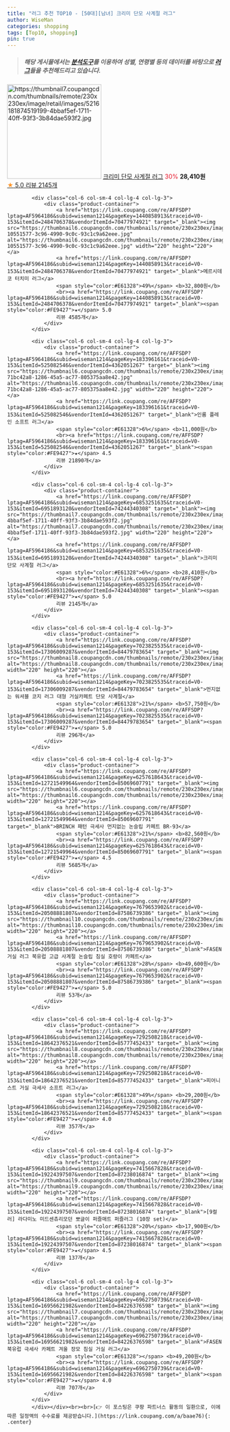```yaml
---
title: "러그 추천 TOP10 - [50대][남녀] 크리미 단모 사계절 러그"
author: WiseMan
categories: shopping
tags: [Top10, shopping]
pin: true
---
```


> ##### 해당 게시물에서는 [**분석도구**](https://itemscout.io/)를 이용하여 **성별**, **연령별** 등의 데이터를 바탕으로 [**러그**](https://link.coupang.com/a/baae76)들을 추천해드리고 있습니다.
<div class="container"><div class="row">
            <div class="col-6 col-sm-4 col-lg-4 col-lg-3">
                <div class="product-container">
                    <a href="https://link.coupang.com/re/AFFSDP?lptag=AF5964186&subid=wiseman1214&pageKey=6853251635&traceid=V0-153&itemId=6951893120&vendorItemId=74244340308" target="_blank"><img src="https://thumbnail7.coupangcdn.com/thumbnails/remote/230x230ex/image/retail/images/5216181874519199-4bbaf5ef-1711-40ff-93f3-3b84dae593f2.jpg" alt="https://thumbnail7.coupangcdn.com/thumbnails/remote/230x230ex/image/retail/images/5216181874519199-4bbaf5ef-1711-40ff-93f3-3b84dae593f2.jpg" width="220" height="220"></a>
                    <a href="https://link.coupang.com/re/AFFSDP?lptag=AF5964186&subid=wiseman1214&pageKey=6853251635&traceid=V0-153&itemId=6951893120&vendorItemId=74244340308" target="_blank">크리미 단모 사계절 러그</a>
                    <span style="color:#E61328">30%</span> <b>28,410원</b>
                    <br><a href="https://link.coupang.com/re/AFFSDP?lptag=AF5964186&subid=wiseman1214&pageKey=6853251635&traceid=V0-153&itemId=6951893120&vendorItemId=74244340308" target="_blank"><span style="color:#FE9427">★</span> 5.0
                    리뷰 2145개</a>
                </div>
            </div>
            
            <div class="col-6 col-sm-4 col-lg-4 col-lg-3">
                <div class="product-container">
                    <a href="https://link.coupang.com/re/AFFSDP?lptag=AF5964186&subid=wiseman1214&pageKey=1440858913&traceid=V0-153&itemId=2484706378&vendorItemId=70477974921" target="_blank"><img src="https://thumbnail6.coupangcdn.com/thumbnails/remote/230x230ex/image/retail/images/1926902671190086-10551577-3c96-4990-9c0c-93c1c9a62eee.jpg" alt="https://thumbnail6.coupangcdn.com/thumbnails/remote/230x230ex/image/retail/images/1926902671190086-10551577-3c96-4990-9c0c-93c1c9a62eee.jpg" width="220" height="220"></a>
                    <a href="https://link.coupang.com/re/AFFSDP?lptag=AF5964186&subid=wiseman1214&pageKey=1440858913&traceid=V0-153&itemId=2484706378&vendorItemId=70477974921" target="_blank">메르시데코 터치미 러그</a>
                    <span style="color:#E61328">49%</span> <b>32,800원</b>
                    <br><a href="https://link.coupang.com/re/AFFSDP?lptag=AF5964186&subid=wiseman1214&pageKey=1440858913&traceid=V0-153&itemId=2484706378&vendorItemId=70477974921" target="_blank"><span style="color:#FE9427">★</span> 5.0
                    리뷰 4585개</a>
                </div>
            </div>
            
            <div class="col-6 col-sm-4 col-lg-4 col-lg-3">
                <div class="product-container">
                    <a href="https://link.coupang.com/re/AFFSDP?lptag=AF5964186&subid=wiseman1214&pageKey=183396161&traceid=V0-153&itemId=525082546&vendorItemId=4362051267" target="_blank"><img src="https://thumbnail6.coupangcdn.com/thumbnails/remote/230x230ex/image/retail/images/1224430723018882-71bc42a8-1286-45a5-ac77-805375aa8e42.jpg" alt="https://thumbnail6.coupangcdn.com/thumbnails/remote/230x230ex/image/retail/images/1224430723018882-71bc42a8-1286-45a5-ac77-805375aa8e42.jpg" width="220" height="220"></a>
                    <a href="https://link.coupang.com/re/AFFSDP?lptag=AF5964186&subid=wiseman1214&pageKey=183396161&traceid=V0-153&itemId=525082546&vendorItemId=4362051267" target="_blank">인룸 플레인 소프트 러그</a>
                    <span style="color:#E61328">6%</span> <b>11,000원</b>
                    <br><a href="https://link.coupang.com/re/AFFSDP?lptag=AF5964186&subid=wiseman1214&pageKey=183396161&traceid=V0-153&itemId=525082546&vendorItemId=4362051267" target="_blank"><span style="color:#FE9427">★</span> 4.5
                    리뷰 21890개</a>
                </div>
            </div>
            
            <div class="col-6 col-sm-4 col-lg-4 col-lg-3">
                <div class="product-container">
                    <a href="https://link.coupang.com/re/AFFSDP?lptag=AF5964186&subid=wiseman1214&pageKey=6853251635&traceid=V0-153&itemId=6951893120&vendorItemId=74244340308" target="_blank"><img src="https://thumbnail7.coupangcdn.com/thumbnails/remote/230x230ex/image/retail/images/5216181874519199-4bbaf5ef-1711-40ff-93f3-3b84dae593f2.jpg" alt="https://thumbnail7.coupangcdn.com/thumbnails/remote/230x230ex/image/retail/images/5216181874519199-4bbaf5ef-1711-40ff-93f3-3b84dae593f2.jpg" width="220" height="220"></a>
                    <a href="https://link.coupang.com/re/AFFSDP?lptag=AF5964186&subid=wiseman1214&pageKey=6853251635&traceid=V0-153&itemId=6951893120&vendorItemId=74244340308" target="_blank">크리미 단모 사계절 러그</a>
                    <span style="color:#E61328">6%</span> <b>28,410원</b>
                    <br><a href="https://link.coupang.com/re/AFFSDP?lptag=AF5964186&subid=wiseman1214&pageKey=6853251635&traceid=V0-153&itemId=6951893120&vendorItemId=74244340308" target="_blank"><span style="color:#FE9427">★</span> 5.0
                    리뷰 2145개</a>
                </div>
            </div>
            
            <div class="col-6 col-sm-4 col-lg-4 col-lg-3">
                <div class="product-container">
                    <a href="https://link.coupang.com/re/AFFSDP?lptag=AF5964186&subid=wiseman1214&pageKey=7023825535&traceid=V0-153&itemId=17306009287&vendorItemId=84479783654" target="_blank"><img src="https://thumbnail8.coupangcdn.com/thumbnails/remote/230x230ex/image/vendor_inventory/801b/14daf6a5c049964c6a8a520f59c7dbdbb21d25f79b221ec616bd26962945.jpg" alt="https://thumbnail8.coupangcdn.com/thumbnails/remote/230x230ex/image/vendor_inventory/801b/14daf6a5c049964c6a8a520f59c7dbdbb21d25f79b221ec616bd26962945.jpg" width="220" height="220"></a>
                    <a href="https://link.coupang.com/re/AFFSDP?lptag=AF5964186&subid=wiseman1214&pageKey=7023825535&traceid=V0-153&itemId=17306009287&vendorItemId=84479783654" target="_blank">먼지없는 워셔블 코지 러그 대형 거실카페트 단모 사계절</a>
                    <span style="color:#E61328">21%</span> <b>57,750원</b>
                    <br><a href="https://link.coupang.com/re/AFFSDP?lptag=AF5964186&subid=wiseman1214&pageKey=7023825535&traceid=V0-153&itemId=17306009287&vendorItemId=84479783654" target="_blank"><span style="color:#FE9427">★</span> 5.0
                    리뷰 296개</a>
                </div>
            </div>
            
            <div class="col-6 col-sm-4 col-lg-4 col-lg-3">
                <div class="product-container">
                    <a href="https://link.coupang.com/re/AFFSDP?lptag=AF5964186&subid=wiseman1214&pageKey=6257618643&traceid=V0-153&itemId=12721549964&vendorItemId=85069607791" target="_blank"><img src="https://thumbnail6.coupangcdn.com/thumbnails/remote/230x230ex/image/vendor_inventory/26c4/0e6336bfa70dab859e34dcfda6f4d426969e5a014550060d8c24f473dcd3.jpg" alt="https://thumbnail6.coupangcdn.com/thumbnails/remote/230x230ex/image/vendor_inventory/26c4/0e6336bfa70dab859e34dcfda6f4d426969e5a014550060d8c24f473dcd3.jpg" width="220" height="220"></a>
                    <a href="https://link.coupang.com/re/AFFSDP?lptag=AF5964186&subid=wiseman1214&pageKey=6257618643&traceid=V0-153&itemId=12721549964&vendorItemId=85069607791" target="_blank">BRINCH 패턴 극세사 먼지없는 논슬립 카페트 BR-93</a>
                    <span style="color:#E61328">21%</span> <b>82,560원</b>
                    <br><a href="https://link.coupang.com/re/AFFSDP?lptag=AF5964186&subid=wiseman1214&pageKey=6257618643&traceid=V0-153&itemId=12721549964&vendorItemId=85069607791" target="_blank"><span style="color:#FE9427">★</span> 4.5
                    리뷰 5685개</a>
                </div>
            </div>
            
            <div class="col-6 col-sm-4 col-lg-4 col-lg-3">
                <div class="product-container">
                    <a href="https://link.coupang.com/re/AFFSDP?lptag=AF5964186&subid=wiseman1214&pageKey=7679653902&traceid=V0-153&itemId=20508881807&vendorItemId=87586739386" target="_blank"><img src="https://thumbnail10.coupangcdn.com/thumbnails/remote/230x230ex/image/vendor_inventory/f7a6/ec9105f64a7af4fb89fd220db1090e9950a8f1de76a001ec2512bbf13bdb.jpg" alt="https://thumbnail10.coupangcdn.com/thumbnails/remote/230x230ex/image/vendor_inventory/f7a6/ec9105f64a7af4fb89fd220db1090e9950a8f1de76a001ec2512bbf13bdb.jpg" width="220" height="220"></a>
                    <a href="https://link.coupang.com/re/AFFSDP?lptag=AF5964186&subid=wiseman1214&pageKey=7679653902&traceid=V0-153&itemId=20508881807&vendorItemId=87586739386" target="_blank">FASEN 거실 러그 북유럽 고급 사계절 논슬립 침실 호랑이 카페트</a>
                    <span style="color:#E61328">28%</span> <b>49,600원</b>
                    <br><a href="https://link.coupang.com/re/AFFSDP?lptag=AF5964186&subid=wiseman1214&pageKey=7679653902&traceid=V0-153&itemId=20508881807&vendorItemId=87586739386" target="_blank"><span style="color:#FE9427">★</span> 5.0
                    리뷰 53개</a>
                </div>
            </div>
            
            <div class="col-6 col-sm-4 col-lg-4 col-lg-3">
                <div class="product-container">
                    <a href="https://link.coupang.com/re/AFFSDP?lptag=AF5964186&subid=wiseman1214&pageKey=7292508218&traceid=V0-153&itemId=18642376521&vendorItemId=85777452433" target="_blank"><img src="https://thumbnail8.coupangcdn.com/thumbnails/remote/230x230ex/image/rs_quotation_api/faxsdwom/5c311b5edc85470484b77dea57d095b3.jpg" alt="https://thumbnail8.coupangcdn.com/thumbnails/remote/230x230ex/image/rs_quotation_api/faxsdwom/5c311b5edc85470484b77dea57d095b3.jpg" width="220" height="220"></a>
                    <a href="https://link.coupang.com/re/AFFSDP?lptag=AF5964186&subid=wiseman1214&pageKey=7292508218&traceid=V0-153&itemId=18642376521&vendorItemId=85777452433" target="_blank">피어니스트 거실 극세사 소프트 러그</a>
                    <span style="color:#E61328">49%</span> <b>29,200원</b>
                    <br><a href="https://link.coupang.com/re/AFFSDP?lptag=AF5964186&subid=wiseman1214&pageKey=7292508218&traceid=V0-153&itemId=18642376521&vendorItemId=85777452433" target="_blank"><span style="color:#FE9427">★</span> 4.0
                    리뷰 357개</a>
                </div>
            </div>
            
            <div class="col-6 col-sm-4 col-lg-4 col-lg-3">
                <div class="product-container">
                    <a href="https://link.coupang.com/re/AFFSDP?lptag=AF5964186&subid=wiseman1214&pageKey=7415667828&traceid=V0-153&itemId=19224397507&vendorItemId=87238016874" target="_blank"><img src="https://thumbnail9.coupangcdn.com/thumbnails/remote/230x230ex/image/vendor_inventory/6330/de06f201e74bde346096545bac6d859104dcd56d45022c2d78a84664b8e6.png" alt="https://thumbnail9.coupangcdn.com/thumbnails/remote/230x230ex/image/vendor_inventory/6330/de06f201e74bde346096545bac6d859104dcd56d45022c2d78a84664b8e6.png" width="220" height="220"></a>
                    <a href="https://link.coupang.com/re/AFFSDP?lptag=AF5964186&subid=wiseman1214&pageKey=7415667828&traceid=V0-153&itemId=19224397507&vendorItemId=87238016874" target="_blank">[9컬러] 라다미노 미드센츄리모던 뽀글이 퍼즐매트 퍼즐러그 (10장 set)</a>
                    <span style="color:#E61328">20%</span> <b>17,900원</b>
                    <br><a href="https://link.coupang.com/re/AFFSDP?lptag=AF5964186&subid=wiseman1214&pageKey=7415667828&traceid=V0-153&itemId=19224397507&vendorItemId=87238016874" target="_blank"><span style="color:#FE9427">★</span> 4.5
                    리뷰 137개</a>
                </div>
            </div>
            
            <div class="col-6 col-sm-4 col-lg-4 col-lg-3">
                <div class="product-container">
                    <a href="https://link.coupang.com/re/AFFSDP?lptag=AF5964186&subid=wiseman1214&pageKey=6962750739&traceid=V0-153&itemId=16956621982&vendorItemId=84226376598" target="_blank"><img src="https://thumbnail7.coupangcdn.com/thumbnails/remote/230x230ex/image/vendor_inventory/99be/1343795ef2d74e8a340daf0182f28437e552bd505f942a5269a7b6252a79.jpg" alt="https://thumbnail7.coupangcdn.com/thumbnails/remote/230x230ex/image/vendor_inventory/99be/1343795ef2d74e8a340daf0182f28437e552bd505f942a5269a7b6252a79.jpg" width="220" height="220"></a>
                    <a href="https://link.coupang.com/re/AFFSDP?lptag=AF5964186&subid=wiseman1214&pageKey=6962750739&traceid=V0-153&itemId=16956621982&vendorItemId=84226376598" target="_blank">FASEN 북유럽 극세사 카페트 겨울 장모 침실 거실 러그</a>
                    <span style="color:#E61328"></span> <b>49,200원</b>
                    <br><a href="https://link.coupang.com/re/AFFSDP?lptag=AF5964186&subid=wiseman1214&pageKey=6962750739&traceid=V0-153&itemId=16956621982&vendorItemId=84226376598" target="_blank"><span style="color:#FE9427">★</span> 4.0
                    리뷰 707개</a>
                </div>
            </div>
            </div></div><br><br>[👉 이 포스팅은 쿠팡 파트너스 활동의 일환으로, 이에 따른 일정액의 수수료를 제공받습니다.](https://link.coupang.com/a/baae76){: .center}